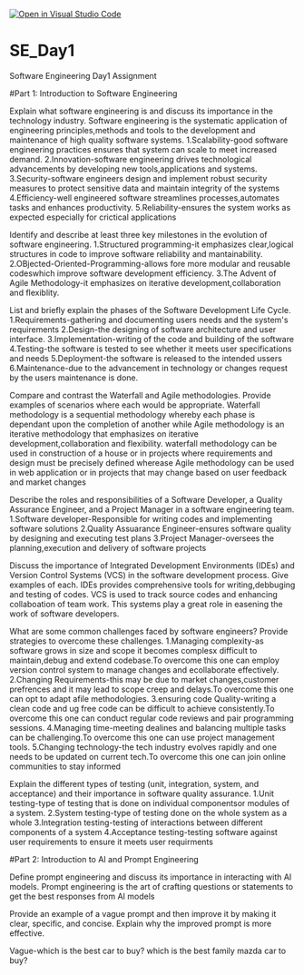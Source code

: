 [![Open in Visual Studio Code](https://classroom.github.com/assets/open-in-vscode-2e0aaae1b6195c2367325f4f02e2d04e9abb55f0b24a779b69b11b9e10269abc.svg)](https://classroom.github.com/online_ide?assignment_repo_id=18364342&assignment_repo_type=AssignmentRepo)
# SE_Day1
Software Engineering Day1 Assignment

#Part 1: Introduction to Software Engineering

Explain what software engineering is and discuss its importance in the technology industry.
Software engineering is the systematic application of engineering principles,methods and tools to the development and maintenance of high quality software systems.
1.Scalability-good software engineering practices ensures that system can scale to meet increased demand.
2.Innovation-software engineering drives technological advancements by developing new tools,applications and systems.
3.Security-software engineers design and implement robust security measures to protect sensitive data and maintain integrity of the systems
4.Efficiency-well engineered software streamlines processes,automates tasks and enhances productivity.
5.Reliability-ensures the system works as expected especially for crictical applications


Identify and describe at least three key milestones in the evolution of software engineering.
1.Structured programming-it emphasizes clear,logical structures in code to improve software reliability and mantainability.
2.OBjected-Oriented-Programming-allows fore more modular and reusable codeswhich improve software development efficiency.
3.The Advent of Agile Methodology-it emphasizes on iterative development,collaboration and flexiblity.

List and briefly explain the phases of the Software Development Life Cycle.
1.Requirements-gathering and documenting users needs and the system's requirements
2.Design-the designing of software architecture and user interface.
3.Implementation-writing of the code and building of the software
4.Testing-the software is tested to see whether it meets user specifications and needs
5.Deployment-the software is released to the intended ussers
6.Maintenance-due to the advancement in technology or changes request by the users maintenance is done.

Compare and contrast the Waterfall and Agile methodologies. Provide examples of scenarios where each would be appropriate.
Waterfall methodology is a sequential methodology whereby each phase is dependant upon the completion of another while Agile methodology is an iterative methodology that emphasizes on iterative development,collaboration and flexibility.
waterfall methodology can be used in construction of a house or in projects where requirements and design must be precisely defined wherease Agile methodology can be used in web application or in projects that may change based on user feedback and market changes


Describe the roles and responsibilities of a Software Developer, a Quality Assurance Engineer, and a Project Manager in a software engineering team.
1.Software developer-Responsible for writing codes and implementing software solutions
2.Quality Assuarance Engineer-ensures software quality by designing and executing test plans
3.Project Manager-oversees the planning,execution and delivery of software projects


Discuss the importance of Integrated Development Environments (IDEs) and Version Control Systems (VCS) in the software development process. Give examples of each.
IDEs provides comprehensive tools for writing,debbuging and testing of codes. VCS is used to track source codes and enhancing collaboation of team work. This systems play a great role in easening the work of software developers.


What are some common challenges faced by software engineers? Provide strategies to overcome these challenges. 
1.Managing complexity-as software grows in size and scope it becomes complesx difficult to maintain,debug and extend codebase.To overcome this one can employ version control system to manage changes and ecollaborate effectively.
2.Changing Requirements-this may be due to market changes,customer prefrences and it may lead to scope creep and delays.To overcome this one can opt to adapt afile methodologies.
3.ensuring code Quality-writing a clean code and ug free code can be difficult to achieve consistently.To overcome this one can conduct regular code reviews and pair programming sessions.
4.Managing time-meeting dealines and balancing multiple tasks can be challenging.To overcome this one can use project management tools.
5.Changing technology-the tech industry evolves rapidly and one needs to be updated on current tech.To overcome this one can join online communities to stay informed


Explain the different types of testing (unit, integration, system, and acceptance) and their importance in software quality assurance.
1.Unit testing-type of testing that is done on individual componentsor modules of a system.
2.System testing-type of testing done on the whole system as a whole
3.Integration testing-testing of interactions between different components of a system 
4.Acceptance testing-testing software against user requirements to ensure it meets user requirments


#Part 2: Introduction to AI and Prompt Engineering


Define prompt engineering and discuss its importance in interacting with AI models.
Prompt engineering is the art of crafting questions or statements to get the best responses from AI models

Provide an example of a vague prompt and then improve it by making it clear, specific, and concise. Explain why the improved prompt is more effective.

Vague-which is the best car to buy?
which is the best family mazda car to buy? 

